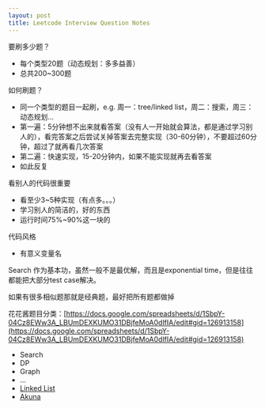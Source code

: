 ```yaml
---
layout: post
title: Leetcode Interview Question Notes
---
```


要刷多少题？

- 每个类型20题（动态规划：多多益善）
- 总共200~300题

如何刷题？

- 同一个类型的题目一起刷，e.g. 周一：tree/linked list，周二：搜索，周三：动态规划...
- 第一遍：5分钟想不出来就看答案（没有人一开始就会算法，都是通过学习别人的），看完答案之后尝试关掉答案去完整实现（30-60分钟），不要超过60分钟，超过了就再看几次答案
- 第二遍：快速实现，15-20分钟内，如果不能实现就再去看答案
- 如此反复

看别人的代码很重要

- 看至少3~5种实现（有点多。。。）
- 学习别人的简洁的，好的东西
- 运行时间75%~90%这一块的

代码风格

- 有意义变量名

Search 作为基本功，虽然一般不是最优解，而且是exponential time，但是往往都能把大部分test case解决。

如果有很多相似题那就是经典题，最好把所有题都做掉

花花酱题目分类：[https://docs.google.com/spreadsheets/d/1SbpY-04Cz8EWw3A_LBUmDEXKUMO31DBjfeMoA0dlfIA/edit#gid=126913158](https://docs.google.com/spreadsheets/d/1SbpY-04Cz8EWw3A_LBUmDEXKUMO31DBjfeMoA0dlfIA/edit#gid=126913158)

- Search
- DP
- Graph
- ...
- [Linked List](./linkedList)
- [Akuna](./akuna)